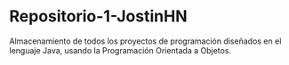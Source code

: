 # Repositorio-1-JostinHN
Almacenamiento de todos los proyectos de programación diseñados en el lenguaje Java, usando la Programación Orientada a Objetos.
